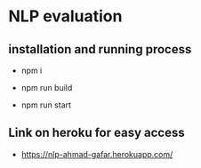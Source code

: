 # NLP evaluation


## installation and running process

* npm i

* npm run build

* npm run start

## Link on heroku for easy access

* https://nlp-ahmad-gafar.herokuapp.com/
